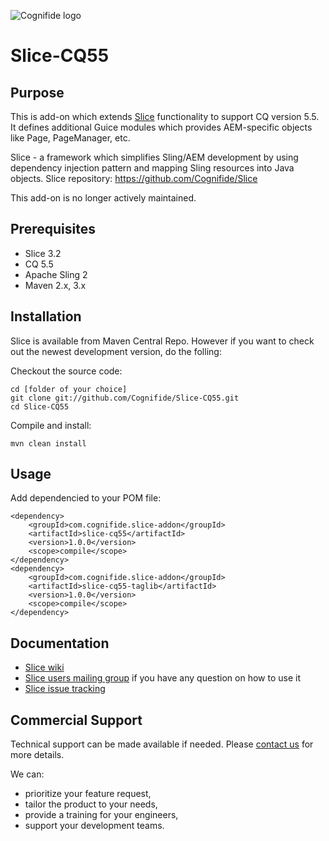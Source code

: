 ![Cognifide logo](http://cognifide.github.io/images/cognifide-logo.png)

Slice-CQ55
========

## Purpose

This is add-on which extends [Slice](https://github.com/Cognifide/Slice) functionality to support CQ version 5.5. It defines additional Guice modules which provides AEM-specific objects like Page, PageManager, etc.

Slice - a framework which simplifies Sling/AEM development by using dependency injection pattern and mapping Sling resources into Java objects. Slice repository: https://github.com/Cognifide/Slice

This add-on is no longer actively maintained.

## Prerequisites

* Slice 3.2
* CQ 5.5
* Apache Sling 2
* Maven 2.x, 3.x

## Installation

Slice is available from Maven Central Repo. However if you want to check out the newest development version, do the folling:

Checkout the source code:

    cd [folder of your choice]
    git clone git://github.com/Cognifide/Slice-CQ55.git
    cd Slice-CQ55

Compile and install:

    mvn clean install

## Usage

Add dependencied to your POM file:

   
    <dependency>
        <groupId>com.cognifide.slice-addon</groupId>
        <artifactId>slice-cq55</artifactId>
        <version>1.0.0</version>
        <scope>compile</scope>
    </dependency>
    <dependency>
        <groupId>com.cognifide.slice-addon</groupId>
        <artifactId>slice-cq55-taglib</artifactId>
        <version>1.0.0</version>
        <scope>compile</scope>
    </dependency>
    
## Documentation

* [Slice wiki](https://cognifide.atlassian.net/wiki/display/SLICE)
* [Slice users mailing group](http://slice-users.2340343.n4.nabble.com/) if you have any question on how to use it
* [Slice issue tracking](https://cognifide.atlassian.net/browse/SLICE)


## Commercial Support

Technical support can be made available if needed. Please [contact us](mailto:slice-support@cognifide.com) for more details.

We can:

* prioritize your feature request,
* tailor the product to your needs,
* provide a training for your engineers,
* support your development teams.
